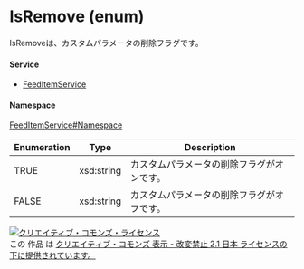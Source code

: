 

# IsRemove (enum)

IsRemoveは、カスタムパラメータの削除フラグです。

#### Service

+ [FeedItemService](../../services/FeedItemService.md)

#### Namespace

[FeedItemService#Namespace](../../services/FeedItemService.md#namespace)

| Enumeration  |       Type       |          Description          |
| ------------ | ---------------- | ----------------------------- |
| TRUE | xsd:string | カスタムパラメータの削除フラグがオンです。 |
| FALSE | xsd:string | カスタムパラメータの削除フラグがオフです。 |

<a rel="license" href="http://creativecommons.org/licenses/by-nd/2.1/jp/"><img alt="クリエイティブ・コモンズ・ライセンス" style="border-width:0" src="https://i.creativecommons.org/l/by-nd/2.1/jp/88x31.png" /></a><br />この 作品 は <a rel="license" href="http://creativecommons.org/licenses/by-nd/2.1/jp/">クリエイティブ・コモンズ 表示 - 改変禁止 2.1 日本 ライセンスの下に提供されています。</a>
